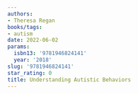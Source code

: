 ```yaml
---
authors:
- Theresa Regan
books/tags:
- autism
date: 2022-06-02
params:
  isbn13: '9781946824141'
  year: '2018'
slug: '9781946824141'
star_rating: 0
title: Understanding Autistic Behaviors
---
```


<!--more-->